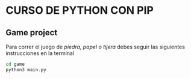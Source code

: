 # CURSO DE PYTHON CON PIP

## Game project

Para correr el juego de _piedra, papel o tijera_ debes seguir las siguientes instrucciones en la terminal

```sh
cd game
python3 main.py
```
